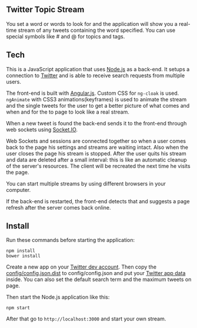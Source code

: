 Twitter Topic Stream
---

You set a word or words to look for and the application will show you a real-time stream of any tweets containing the
word specified. You can use special symbols like # and @ for topics and tags.


Tech
----

This is a JavaScript application that uses [Node.js](https://nodejs.org/) as a back-end. It setups a connection to 
[Twitter](https://twitter.com/) and is able to receive search requests from multiple users.

The front-end is built with [Angular.js](https://angularjs.org/). Custom CSS for `ng-cloak` is used. `ngAnimate` with 
CSS3 animations(keyframes) is used to animate the stream and the single tweets for the user to get a better picture of 
what comes and when and for the to page to look like a real stream.

When a new tweet is found the back-end sends it to the front-end through web sockets using 
[Socket.IO](http://socket.io/).

Web Sockets and sessions are connected together so when a user comes back to the page his settings and streams are 
waiting intact. Also when the user closes the page his stream is stopped. After the user quits his stream and data are
deleted after a small interval: this is like an automatic cleanup of the server's resources. The client will be 
recreated the next time he visits the page.

You can start multiple streams by using different browsers in your computer.

If the back-end is restarted, the front-end detects that and suggests a page refresh after the server comes back online.

Install
---

Run these commands before starting the application:

    npm install
    bower install
    
Create a new app on your [Twitter dev account](https://apps.twitter.com/). Then copy the 
[config/config.json.dist](config/config.json.dist "config.json") to config/config.json and put your 
[Twitter app data](https://apps.twitter.com/) inside. You can also set the default search term and the maximum tweets 
on page.
    
Then start the Node.js application like this:

    npm start
    
After that go to `http://localhost:3000` and start your own stream.
